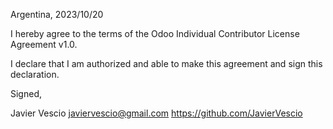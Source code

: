 Argentina, 2023/10/20

I hereby agree to the terms of the Odoo Individual Contributor License Agreement v1.0.

I declare that I am authorized and able to make this agreement and sign this declaration.

Signed,

Javier Vescio javiervescio@gmail.com https://github.com/JavierVescio
